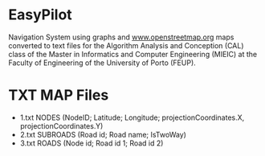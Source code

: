 # EasyPilot
Navigation System using graphs and www.openstreetmap.org maps converted to text files for the Algorithm Analysis and Conception (CAL) class of the Master in Informatics and Computer Engineering (MIEIC) at the Faculty of Engineering of the University of Porto (FEUP).

# TXT MAP Files
- 1.txt NODES (NodeID; Latitude; Longitude; projectionCoordinates.X, projectionCoordinates.Y)
- 2.txt SUBROADS (Road id; Road name; IsTwoWay)
- 3.txt ROADS (Node id; Road id 1; Road id 2)
